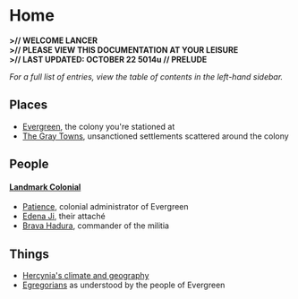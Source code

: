 # Home

**>// WELCOME LANCER**<br/>
**>// PLEASE VIEW THIS DOCUMENTATION AT YOUR LEISURE<br/>**
**>// LAST UPDATED: OCTOBER 22 5014u // PRELUDE**

*For a full list of entries, view the table of contents in the left-hand sidebar.*

## Places

* [Evergreen](places/evergreen.md), the colony you're stationed at
* [The Gray Towns](places/gray-towns.md), unsanctioned settlements scattered around the colony

## People

#### [Landmark Colonial](factions/landmark-colonial.md)

* [Patience](people/patience.md), colonial administrator of Evergreen
* [Edena Ji](people/edena-ji.md), their attaché
* [Brava Hadura](people/brava-hadura.md), commander of the militia

## Things

* [Hercynia's climate and geography](things/hercynia.md)
* [Egregorians](things/egregorians.md) as understood by the people of Evergreen
